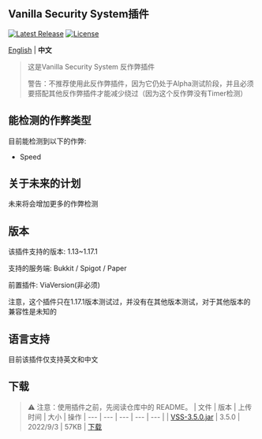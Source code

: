 Vanilla Security System插件
--------
[![Latest Release](https://img.shields.io/github/v/release/3cxc/VSS)](https://github.com/3cxc/VSS)
[![License](https://img.shields.io/github/license/3cxc/VSS.svg)](https://github.com/3cxc/VSS/blob/master/LICENSE)

[English](https://github.com/3cxc/VSS/blob/master/README.md) | **中文**

> 这是Vanilla Security System 反作弊插件
> 
> 警告：不推荐使用此反作弊插件，因为它仍处于Alpha测试阶段，并且必须要搭配其他反作弊插件才能减少绕过（因为这个反作弊没有Timer检测）

## 能检测的作弊类型

目前能检测到以下的作弊:

- Speed

## 关于未来的计划

未来将会增加更多的作弊检测

## 版本

该插件支持的版本: 1.13~1.17.1

支持的服务端: Bukkit / Spigot / Paper 

前置插件: ViaVersion(非必须)

注意，这个插件只在1.17.1版本测试过，并没有在其他版本测试，对于其他版本的兼容性是未知的
## 语言支持

目前该插件仅支持英文和中文

## 下载
> :warning: 注意：使用插件之前，先阅读仓库中的 README。
| 文件 | 版本 | 上传时间 | 大小 | 操作
| --- | --- | --- | --- | --- |
| [VSS-3.5.0.jar](https://github.com/3cxc/VSS/releases/download/3.5.0/VSS-3.5.0.jar) | 3.5.0 | 2022/9/3 | 57KB | [下载](https://github.com/3cxc/VSS/releases/tag/3.5.0)
